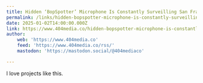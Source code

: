 ```yaml
---
title: Hidden ‘BopSpotter’ Microphone Is Constantly Surveilling San Francisco for Good Music
permalink: /links/hidden-bopspotter-microphone-is-constantly-surveilling-san-francisco-for-good-music/index.html
date: 2025-01-02T14:00:00.000Z
link: https://www.404media.co/hidden-bopspotter-microphone-is-constantly-surveilling-san-francisco-for-good-music/
author:
    web: 'https://www.404media.co'
    feed: 'https://www.404media.co/rss/'
    mastodon: 'https://mastodon.social/@404mediaco'

---
```


I love projects like this.